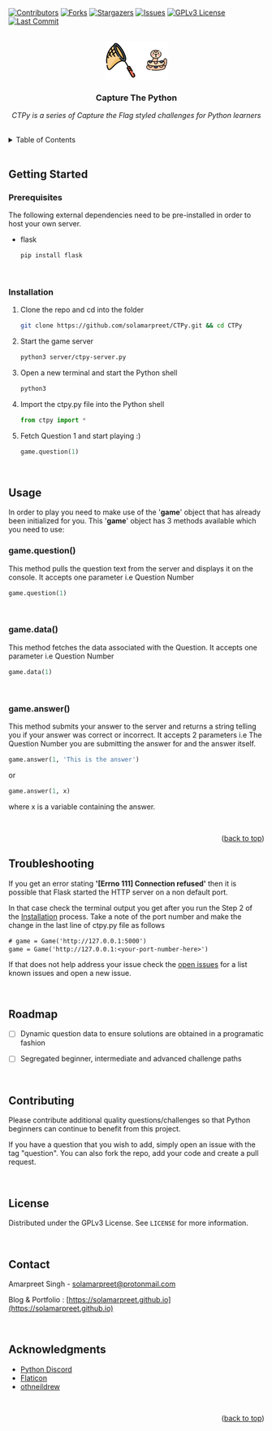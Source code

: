 <div id="top"></div>

<!-- PROJECT SHIELDS -->
<!--
*** I'm using markdown "reference style" links for readability.
*** Reference links are enclosed in brackets [ ] instead of parentheses ( ).
*** See the bottom of this document for the declaration of the reference variables
*** for contributors-url, forks-url, etc. This is an optional, concise syntax you may use.
*** https://www.markdownguide.org/basic-syntax/#reference-style-links
-->
[![Contributors][contributors-shield]][contributors-url]
[![Forks][forks-shield]][forks-url]
[![Stargazers][stars-shield]][stars-url]
[![Issues][issues-shield]][issues-url]
[![GPLv3 License][license-shield]][license-url]
[![Last Commit][last-commit-shield]][last-commit-url]



<!-- PROJECT LOGO -->
<br />
<div align="center">
  <a href="https://github.com/solamarpreet/CTPy">
    <img src="images/logo.png" alt="Logo" width="125" height="75">
  </a>

<h3 align="center">Capture The Python</h3>

  <p align="center">
    <i>CTPy is a series of Capture the Flag styled challenges for Python learners</i>
    <br />
  </p>
</div>
<br />


<!-- TABLE OF CONTENTS -->
<details>
  <summary>Table of Contents</summary>
  <ol>
    <li>
      <a href="#getting-started">Getting Started</a>
      <ul>
        <li><a href="#prerequisites">Prerequisites</a></li>
        <li><a href="#installation">Installation</a></li>
      </ul>
    </li>
    <li><a href="#usage">Usage</a></li>
    <li><a href="#troubleshooting">Troubleshooting</a></li>
    <li><a href="#roadmap">Roadmap</a></li>
    <li><a href="#contributing">Contributing</a></li>
    <li><a href="#license">License</a></li>
    <li><a href="#contact">Contact</a></li>
    <li><a href="#acknowledgments">Acknowledgments</a></li>
  </ol>
</details>
<br />


<!-- GETTING STARTED -->
## Getting Started

### Prerequisites

The following external dependencies need to be pre-installed in order to host your own server.
* flask
  ```sh
  pip install flask
  ```
<br />

### Installation

1. Clone the repo and cd into the folder
   ```sh
   git clone https://github.com/solamarpreet/CTPy.git && cd CTPy
   ```
2. Start the game server
   ```sh
   python3 server/ctpy-server.py
   ```
3. Open a new terminal and start the Python shell
   ```sh
   python3
   ```
4. Import the ctpy.py file into the Python shell
   ```py
   from ctpy import *
   ```
5. Fetch Question 1 and start playing :)
   ```py
   game.question(1)
   ```
<br />


## Usage

In order to play you need to make use of the '**game**' object that has already been initialized for you. This '**game**' object has 3 methods available which you need to use:
<br />

### game.question()
This method pulls the question text from the server and displays it on the console. It accepts one parameter i.e Question Number
   ```py
   game.question(1)
   ```
<br />

### game.data()
This method fetches the data associated with the Question. It accepts one parameter i.e Question Number
   ```py
   game.data(1)
   ```
<br />

### game.answer()
This method submits your answer to the server and returns a string telling you if your answer was correct or incorrect. It accepts 2 parameters i.e The Question Number you are submitting the answer for and the answer itself.
   ```py
   game.answer(1, 'This is the answer')
   ```
   or
   ```py
   game.answer(1, x)
   ```
   where x is a variable containing the answer.

<br />
<p align="right">(<a href="#top">back to top</a>)</p>


<!-- TROUBLESHOOTING -->
## Troubleshooting

If you get an error stating **'[Errno 111] Connection refused'** then it is possible that Flask started the HTTP server on a non default port.

In that case check the terminal output you get after you run the Step 2 of the <a href="#installation">Installation</a> process. Take a note of the port number and make the change in the last line of ctpy.py file as follows
```nano
# game = Game('http://127.0.0.1:5000')
game = Game('http://127.0.0.1:<your-port-number-here>')
```

If that does not help address your issue check the [open issues](https://github.com/solamarpreet/CTPy/issues) for a list known issues and open a new issue.

<br />

<!-- ROADMAP -->
## Roadmap

- [ ] Dynamic question data to ensure solutions are obtained in a programatic fashion
- [ ] Segregated beginner, intermediate and advanced challenge paths


<br />

<!-- CONTRIBUTING -->
## Contributing

Please contribute additional quality questions/challenges so that Python beginners can continue to benefit from this project.

If you have a question that you wish to add, simply open an issue with the tag "question". You can also fork the repo, add your code and create a pull request.

<br />

<!-- LICENSE -->
## License

Distributed under the GPLv3 License. See `LICENSE` for more information.

<br />

<!-- CONTACT -->
## Contact

Amarpreet Singh - solamarpreet@protonmail.com

Blog & Portfolio : [https://solamarpreet.github.io](https://solamarpreet.github.io)

<br />

<!-- ACKNOWLEDGMENTS -->
## Acknowledgments

* [Python Discord](https://www.pythondiscord.com)
* [Flaticon](https://www.flaticon.com)
* [othneildrew](https://github.com/othneildrew/Best-README-Template)

<br />
<p align="right">(<a href="#top">back to top</a>)</p>



<!-- MARKDOWN LINKS & IMAGES -->
<!-- https://www.markdownguide.org/basic-syntax/#reference-style-links -->
[contributors-shield]: https://img.shields.io/github/contributors/solamarpreet/CTPy.svg?style=for-the-badge
[contributors-url]: https://github.com/solamarpreet/CTPy/graphs/contributors
[forks-shield]: https://img.shields.io/github/forks/solamarpreet/CTPy.svg?style=for-the-badge
[forks-url]: https://github.com/solamarpreet/CTPy/network/members
[stars-shield]: https://img.shields.io/github/stars/solamarpreet/CTPy.svg?style=for-the-badge
[stars-url]: https://github.com/solamarpreet/CTPy/stargazers
[issues-shield]: https://img.shields.io/github/issues/solamarpreet/CTPy.svg?style=for-the-badge
[issues-url]: https://github.com/solamarpreet/CTPy/issues
[license-shield]: https://img.shields.io/github/license/solamarpreet/CTPy.svg?style=for-the-badge
[license-url]: https://github.com/solamarpreet/CTPy/blob/main/LICENSE
[last-commit-shield]: https://img.shields.io/github/last-commit/solamarpreet/CTPy?style=for-the-badge
[last-commit-url]: https://github.com/solamarpreet/CTPy/pulse
